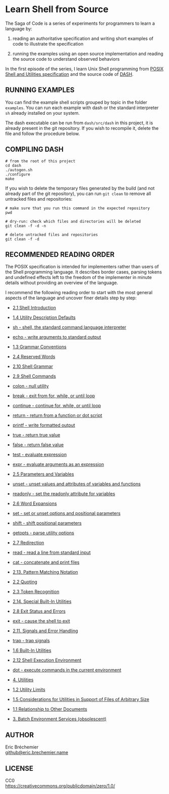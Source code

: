 Learn Shell from Source
=======================

The Saga of Code is a series of experiments for programmers
to learn a language by:

1. reading an authoritative specification and
   writing short examples of code to illustrate the specification

2. running the examples using an open source implementation
   and reading the source code to understand observed behaviors

In the first episode of the series, I learn Unix Shell programming
from [POSIX Shell and Utilities specification][POSIX_SHELL]
and the source code of [DASH][].

[POSIX_SHELL]: http://pubs.opengroup.org/onlinepubs/9699919799/utilities/contents.html
[DASH]: http://gondor.apana.org.au/~herbert/dash/

## RUNNING EXAMPLES ##

You can find the example shell scripts grouped by topic in the folder
`examples`. You can run each example with dash or the standard interpreter
`sh` already installed on your system.

The dash executable can be run from `dash/src/dash` in this project,
it is already present in the git repository. If you wish to recompile it,
delete the file and follow the procedure below.

## COMPILING DASH ##

    # from the root of this project
    cd dash
    ./autogen.sh
    ./configure
    make

If you wish to delete the temporary files generated by the build
(and not already part of the git repository), you can run `git clean`
to remove all untracked files and repositories:

    # make sure that you run this command in the expected repository
    pwd

    # dry-run: check which files and directories will be deleted
    git clean -f -d -n

    # delete untracked files and repositories
    git clean -f -d

## RECOMMENDED READING ORDER ##

The POSIX specification is intended for implementers rather than users of
the Shell programming language. It describes border cases, parsing tokens
and undefined effects left to the freedom of the implementer in minute details
without providing an overview of the language.

I recommend the following reading order to start with the most general
aspects of the language and uncover finer details step by step:

* [2.1 Shell Introduction][2.1]

[2.1]: http://pubs.opengroup.org/onlinepubs/9699919799/utilities/V3_chap02.html#tag_18_01

* [1.4 Utility Description Defaults][1.4]

[1.4]: http://pubs.opengroup.org/onlinepubs/9699919799/utilities/V3_chap01.html#tag_17_04

* [sh - shell, the standard command language interpreter][sh]

[sh]: http://pubs.opengroup.org/onlinepubs/9699919799/utilities/sh.html#tag_20_117

* [echo - write arguments to standard output][echo]

[echo]: http://pubs.opengroup.org/onlinepubs/9699919799/utilities/echo.html#tag_20_37

* [1.3 Grammar Conventions][1.3]

[1.3]: http://pubs.opengroup.org/onlinepubs/9699919799/utilities/V3_chap01.html#tag_17_03

* [2.4 Reserved Words][2.4]

[2.4]: http://pubs.opengroup.org/onlinepubs/9699919799/utilities/V3_chap02.html#tag_18_04

* [2.10 Shell Grammar][2.10]

[2.10]: http://pubs.opengroup.org/onlinepubs/9699919799/utilities/V3_chap02.html#tag_18_10

* [2.9 Shell Commands][2.9]

[2.9]: http://pubs.opengroup.org/onlinepubs/9699919799/utilities/V3_chap02.html#tag_18_09

* [colon - null utility][colon]

[colon]: http://pubs.opengroup.org/onlinepubs/9699919799/utilities/V3_chap02.html#tag_18_16

* [break - exit from for, while, or until loop][break]

[break]: http://pubs.opengroup.org/onlinepubs/9699919799/utilities/V3_chap02.html#tag_18_15

* [continue - continue for, while, or until loop][continue]

[continue]: http://pubs.opengroup.org/onlinepubs/9699919799/utilities/V3_chap02.html#tag_18_17

* [return - return from a function or dot script][return]

[return]: http://pubs.opengroup.org/onlinepubs/9699919799/utilities/V3_chap02.html#tag_18_24

* [printf - write formatted output][printf]

[printf]: http://pubs.opengroup.org/onlinepubs/9699919799/utilities/printf.html#tag_20_94

* [true - return true value][true]

[true]: http://pubs.opengroup.org/onlinepubs/9699919799/utilities/true.html#tag_20_133

* [false - return false value][false]

[false]: http://pubs.opengroup.org/onlinepubs/9699919799/utilities/false.html#tag_20_43

* [test - evaluate expression][test]

[test]: http://pubs.opengroup.org/onlinepubs/9699919799/utilities/test.html#tag_20_128

* [expr - evaluate arguments as an expression][expr]

[expr]: http://pubs.opengroup.org/onlinepubs/9699919799/utilities/expr.html#tag_20_42

* [2.5 Parameters and Variables][2.5]

[2.5]: http://pubs.opengroup.org/onlinepubs/9699919799/utilities/V3_chap02.html#tag_18_05

* [unset - unset values and attributes of variables and functions][unset]

[unset]: http://pubs.opengroup.org/onlinepubs/9699919799/utilities/V3_chap02.html#tag_18_29

* [readonly - set the readonly attribute for variables][readonly]

[readonly]: http://pubs.opengroup.org/onlinepubs/9699919799/utilities/V3_chap02.html#tag_18_23

* [2.6 Word Expansions][2.6]

[2.6]: http://pubs.opengroup.org/onlinepubs/9699919799/utilities/V3_chap02.html#tag_18_06

* [set - set or unset options and positional parameters][set]

[set]: http://pubs.opengroup.org/onlinepubs/9699919799/utilities/V3_chap02.html#tag_18_25

* [shift - shift positional parameters][shift]

[shift]: http://pubs.opengroup.org/onlinepubs/9699919799/utilities/V3_chap02.html#tag_18_26

* [getopts - parse utility options][getopts]

[getopts]: http://pubs.opengroup.org/onlinepubs/9699919799/utilities/getopts.html#tag_20_54

* [2.7 Redirection][2.7]

[2.7]: http://pubs.opengroup.org/onlinepubs/9699919799/utilities/V3_chap02.html#tag_18_07

* [read - read a line from standard input][read]

[read]: http://pubs.opengroup.org/onlinepubs/9699919799/utilities/read.html#tag_20_109

* [cat - concatenate and print files][cat]

[cat]: http://pubs.opengroup.org/onlinepubs/9699919799/utilities/cat.html#tag_20_13

* [2.13. Pattern Matching Notation][2.13]

[2.13]: http://pubs.opengroup.org/onlinepubs/9699919799/utilities/V3_chap02.html#tag_18_13

* [2.2 Quoting][2.2]

[2.2]: http://pubs.opengroup.org/onlinepubs/9699919799/utilities/V3_chap02.html#tag_18_02

* [2.3 Token Recognition][2.3]

[2.3]: http://pubs.opengroup.org/onlinepubs/9699919799/utilities/V3_chap02.html#tag_18_03

* [2.14. Special Built-In Utilities][2.14]

[2.14]: http://pubs.opengroup.org/onlinepubs/9699919799/utilities/V3_chap02.html#tag_18_14

* [2.8 Exit Status and Errors][2.8]

[2.8]: http://pubs.opengroup.org/onlinepubs/9699919799/utilities/V3_chap02.html#tag_18_08

* [exit - cause the shell to exit][exit]

[exit]: http://pubs.opengroup.org/onlinepubs/9699919799/utilities/V3_chap02.html#tag_18_21

* [2.11. Signals and Error Handling][2.11]

[2.11]: http://pubs.opengroup.org/onlinepubs/9699919799/utilities/V3_chap02.html#tag_18_11

* [trap - trap signals][trap]

[trap]: http://pubs.opengroup.org/onlinepubs/9699919799/utilities/V3_chap02.html#trap

* [1.6 Built-In Utilities][1.6]

[1.6]: http://pubs.opengroup.org/onlinepubs/9699919799/utilities/V3_chap01.html#tag_17_06

* [2.12 Shell Execution Environment][2.12]

[2.12]: http://pubs.opengroup.org/onlinepubs/9699919799/utilities/V3_chap02.html#tag_18_12

* [dot - execute commands in the current environment][dot]

[dot]: http://pubs.opengroup.org/onlinepubs/9699919799/utilities/V3_chap02.html#tag_18_18

* [4. Utilities][4]

[4]: http://pubs.opengroup.org/onlinepubs/9699919799/utilities/V3_chap04.html#tag_20

* [1.2 Utility Limits][1.2]

[1.2]: http://pubs.opengroup.org/onlinepubs/9699919799/utilities/V3_chap01.html#tag_17_02

* [1.5 Considerations for Utilities in Support of Files of Arbitrary Size][1.5]

[1.5]: http://pubs.opengroup.org/onlinepubs/9699919799/utilities/V3_chap01.html#tag_17_05

* [1.1 Relationship to Other Documents][1.1]

[1.1]: http://pubs.opengroup.org/onlinepubs/9699919799/utilities/V3_chap01.html#tag_17_01

* [3. Batch Environment Services (obsolescent)][3]

[3]: http://pubs.opengroup.org/onlinepubs/9699919799/utilities/V3_chap03.html#tag_19

## AUTHOR ##

Eric Bréchemier  
github@eric.brechemier.name

## LICENSE ##

CC0  
https://creativecommons.org/publicdomain/zero/1.0/
